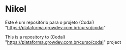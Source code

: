# Nikel

Este é um repositório para o projeto (Codaí) "https://plataforma.growdev.com.br/curso/codai"

This is a repository to (Codaí) "https://plataforma.growdev.com.br/curso/codai" project
